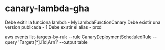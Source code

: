# canary-lambda-gha
Debe exitir la funciona lambda - MyLambdaFunctionCanary
Debe existir una version publicada - 1
Debe existir el alias - prod

aws events list-targets-by-rule --rule CanaryDeploymentScheduledRule --query 'Targets[*].[Id,Arn]' --output table
